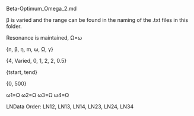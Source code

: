 Beta-Optimum_Omega_2.md

β is varied and the range can be found in the naming of the .txt files in this folder.

Resonance is maintained, Ω=ω

{n, β, η, m, ω, Ω, γ}

{4, Varied, 0, 1, 2, 2, 0.5}

{tstart, tend}

{0, 500}

ω1=Ω ω2=Ω ω3=Ω ω4=Ω

LNData Order: LN12, LN13, LN14, LN23, LN24, LN34
